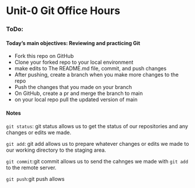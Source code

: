# Unit-0 Git Office Hours

### ToDo: 
#### Today’s main objectives: Reviewing and practicing Git
- Fork this repo on GitHub
- Clone your forked repo to your local environment 
- make edits to The README.md file, commit, and push changes
- After pushing, create a branch when you make more changes to the repo 
- Push the changes that you made on your branch 
- On GitHub, create a pr and merge the branch to main 
- on your local repo pull the updated version of main

#### Notes 

`git status`: git status allows us to get the status of our repositories and any changes or edits we made.

`git add`: git add allows us to prepare whatever changes or edits we made to our working directory to the staging area. 

`git commit`:git commit allows us to send the cahnges we made with `git add` to the remote server.

`git push`:git push allows 







